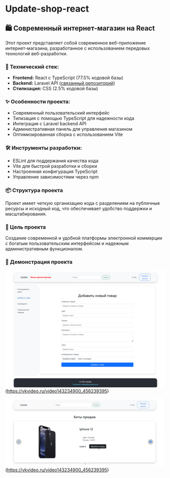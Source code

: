 # Update-shop-react

## 🛍️ Современный интернет-магазин на React

Этот проект представляет собой современное веб-приложение интернет-магазина, разработанное с использованием передовых технологий веб-разработки. 

### 🔧 Технический стек:
- **Frontend:** React с TypeScript (77.5% кодовой базы)
- **Backend:** Laravel API ([связанный репозиторий](https://github.com/V1nStery/Update-shop-laravel.api))
- **Стилизация:** CSS (2.5% кодовой базы)

### ✨ Особенности проекта:
- Современный пользовательский интерфейс
- Типизация с помощью TypeScript для надежности кода
- Интеграция с Laravel backend API
- Административная панель для управления магазином
- Оптимизированная сборка с использованием Vite

### 🛠️ Инструменты разработки:
- ESLint для поддержания качества кода
- Vite для быстрой разработки и сборки
- Настроенная конфигурация TypeScript
- Управление зависимостями через npm

### 📦 Структура проекта
Проект имеет четкую организацию кода с разделением на публичные ресурсы и исходный код, что обеспечивает удобство поддержки и масштабирования.

### 🎯 Цель проекта
Создание современной и удобной платформы электронной коммерции с богатым пользовательским интерфейсом и надежным административным функционалом.

### 📸 Демонстрация проекта
![Административная панель магазина](admin-panel.png)(https://vkvideo.ru/video143234900_456239395)

![Предварительный просмотр видео](video-preview.png)(https://vkvideo.ru/video143234900_456239395)
